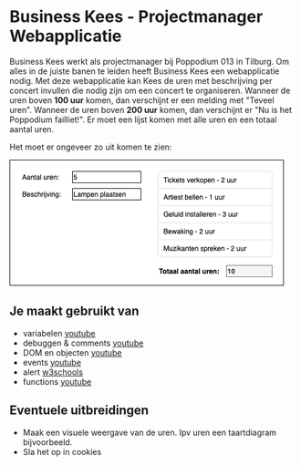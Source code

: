# Business Kees - Projectmanager Webapplicatie

Business Kees werkt als projectmanager bij Poppodium 013 in Tilburg. Om alles in de juiste banen te leiden heeft Business Kees een webapplicatie nodig. Met deze webapplicatie kan Kees de uren met beschrijving per concert invullen die nodig zijn om een concert te organiseren. Wanneer de uren boven __100 uur__ komen, dan verschijnt er een melding met "Teveel uren". Wanneer de uren boven __200 uur__ komen, dan verschijnt er "Nu is het Poppodium failliet!". Er moet een lijst komen met alle uren en een totaal aantal uren.

Het moet er ongeveer zo uit komen te zien:

![Background ui](images/BusinessKees-ui.png)

## Je maakt gebruikt van
- variabelen [youtube](https://www.youtube.com/watch?v=HfWaYjRrIM4)
- debuggen & comments [youtube](https://www.youtube.com/watch?v=XUYCOm38SWY)
- DOM en objecten [youtube](https://www.youtube.com/watch?v=k81rBKqwDhU)
- events [youtube](https://www.youtube.com/watch?v=6jYEabxJXxg)
- alert [w3schools](https://www.w3schools.com/jsref/met_win_alert.asp)
- functions [youtube](https://www.youtube.com/watch?v=zC5cvaETdyQ)

## Eventuele uitbreidingen
- Maak een visuele weergave van de uren. Ipv uren een taartdiagram bijvoorbeeld.
- Sla het op in cookies


